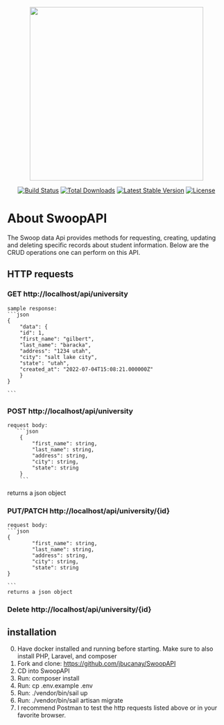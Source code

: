 <p align="center"><a href="https://laravel.com" target="_blank"><img src="https://raw.githubusercontent.com/laravel/art/master/logo-lockup/5%20SVG/2%20CMYK/1%20Full%20Color/laravel-logolockup-cmyk-red.svg" width="400"></a></p>

<p align="center">
<a href="https://travis-ci.org/laravel/framework"><img src="https://travis-ci.org/laravel/framework.svg" alt="Build Status"></a>
<a href="https://packagist.org/packages/laravel/framework"><img src="https://img.shields.io/packagist/dt/laravel/framework" alt="Total Downloads"></a>
<a href="https://packagist.org/packages/laravel/framework"><img src="https://img.shields.io/packagist/v/laravel/framework" alt="Latest Stable Version"></a>
<a href="https://packagist.org/packages/laravel/framework"><img src="https://img.shields.io/packagist/l/laravel/framework" alt="License"></a>
</p>

# About SwoopAPI

The Swoop data Api provides methods for requesting, creating, updating and deleting specific records about student information. Below are the CRUD operations one can perform on this API. 

## HTTP requests

### GET http://localhost/api/university
    
    sample response:
    ```json
    {
        "data": {
        "id": 1,
        "first_name": "gilbert",
        "last_name": "baracka",
        "address": "1234 utah",
        "city": "salt lake city",
        "state": "utah",
        "created_at": "2022-07-04T15:08:21.000000Z"
        }
    }
    
    ```


### POST http://localhost/api/university
    
    request body:
       ```json
        {
            "first_name": string,
            "last_name": string,
            "address": string,
            "city": string,
            "state": string
        }
        ``` 
   returns a json object

### PUT/PATCH http://localhost/api/university/{id}
    
    request body:
    ```json
    {
            "first_name": string,
            "last_name": string,
            "address": string,
            "city": string,
            "state": string
    }

    ```
    returns a json object

### Delete http://localhost/api/university/{id}


## installation

0) Have docker installed and running before starting. Make sure to also install PHP, Laravel, and composer
1) Fork and clone: https://github.com/jbucanay/SwoopAPI
2) CD into SwoopAPI
3) Run: composer install
4) Run: cp .env.example .env
5) Run: ./vendor/bin/sail up
6) Run: ./vendor/bin/sail artisan migrate
5) I recommend Postman to test the http requests listed above or in your favorite browser. 



